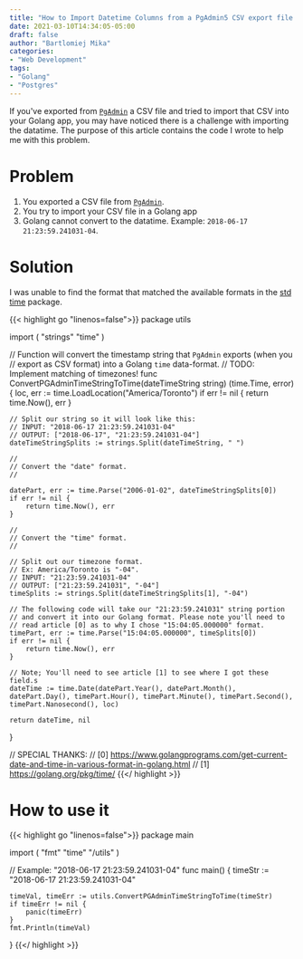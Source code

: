 ```yaml
---
title: "How to Import Datetime Columns from a PgAdmin5 CSV export file in Golang"
date: 2021-03-10T14:34:05-05:00
draft: false
author: "Bartlomiej Mika"
categories:
- "Web Development"
tags:
- "Golang"
- "Postgres"
---
```


If you've exported from [``PgAdmin``](https://www.pgadmin.org/) a CSV file and tried to import that CSV into your Golang app, you may have noticed there is a challenge with importing the datatime. The purpose of this article contains the code I wrote to help me with this problem.

<!--more-->

# Problem

1. You exported a CSV file from [``PgAdmin``](https://www.pgadmin.org/).
2. You try to import your CSV file in a Golang app
3. Golang cannot convert to the datatime. Example: ``2018-06-17 21:23:59.241031-04``.

# Solution

I was unable to find the format that matched the available formats in the [std time](https://golang.org/pkg/time/) package.

{{< highlight go "linenos=false">}}
package utils

import (
    "strings"
    "time"
)

// Function will convert the timestamp string that `PgAdmin` exports (when you
// export as CSV format) into a Golang `time` data-format.
// TODO: Implement matching of timezones!
func ConvertPGAdminTimeStringToTime(dateTimeString string) (time.Time, error) {
    loc, err := time.LoadLocation("America/Toronto")
    if err != nil {
        return time.Now(), err
    }

    // Split our string so it will look like this:
    // INPUT: "2018-06-17 21:23:59.241031-04"
    // OUTPUT: ["2018-06-17", "21:23:59.241031-04"]
    dateTimeStringSplits := strings.Split(dateTimeString, " ")

    //
    // Convert the "date" format.
    //

    datePart, err := time.Parse("2006-01-02", dateTimeStringSplits[0])
    if err != nil {
        return time.Now(), err
    }

    //
    // Convert the "time" format.
    //

    // Split out our timezone format.
    // Ex: America/Toronto is "-04".
    // INPUT: "21:23:59.241031-04"
    // OUTPUT: ["21:23:59.241031", "-04"]
    timeSplits := strings.Split(dateTimeStringSplits[1], "-04")

    // The following code will take our "21:23:59.241031" string portion
    // and convert it into our Golang format. Please note you'll need to
    // read article [0] as to why I chose "15:04:05.000000" format.
    timePart, err := time.Parse("15:04:05.000000", timeSplits[0])
    if err != nil {
        return time.Now(), err
    }

    // Note; You'll need to see article [1] to see where I got these field.s
    dateTime := time.Date(datePart.Year(), datePart.Month(), datePart.Day(), timePart.Hour(), timePart.Minute(), timePart.Second(), timePart.Nanosecond(), loc)

    return dateTime, nil
}

// SPECIAL THANKS:
// [0] https://www.golangprograms.com/get-current-date-and-time-in-various-format-in-golang.html
// [1] https://golang.org/pkg/time/
{{</ highlight >}}

# How to use it

{{< highlight go "linenos=false">}}
package main

import (
    "fmt"
    "time"
    "<your-project-path>/utils"
)

// Example: "2018-06-17 21:23:59.241031-04"
func main() {
    timeStr := "2018-06-17 21:23:59.241031-04"

    timeVal, timeErr := utils.ConvertPGAdminTimeStringToTime(timeStr)
    if timeErr != nil {
        panic(timeErr)
    }
    fmt.Println(timeVal)
}
{{</ highlight >}}
